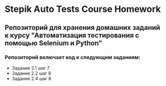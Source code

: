 # Stepik Auto Tests Course Homework
## Репозиторий для хранения домашних заданий к курсу "Автоматизация тестирования с помощью Selenium и Python"
### Репозиторий включает код к следующим заданиям:
* Задание 2.1 шаг 7
* Задание 2.2 шаг 8
* Задание 2.4 шаг 8